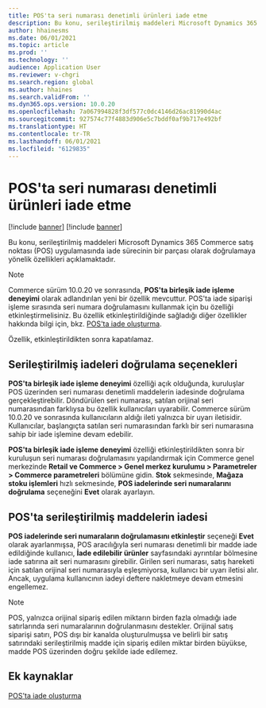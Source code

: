 ```yaml
---
title: POS'ta seri numarası denetimli ürünleri iade etme
description: Bu konu, serileştirilmiş maddeleri Microsoft Dynamics 365 Commerce satış noktası (POS) uygulamasında iade sürecinin bir parçası olarak doğrulamaya yönelik özellikleri açıklamaktadır.
author: hhainesms
ms.date: 06/01/2021
ms.topic: article
ms.prod: ''
ms.technology: ''
audience: Application User
ms.reviewer: v-chgri
ms.search.region: global
ms.author: hhaines
ms.search.validFrom: ''
ms.dyn365.ops.version: 10.0.20
ms.openlocfilehash: 7a067994828f3df577c0dc4146d26ac81990d4ac
ms.sourcegitcommit: 927574c77f4883d906e5c7bddf0af9b717e492bf
ms.translationtype: HT
ms.contentlocale: tr-TR
ms.lasthandoff: 06/01/2021
ms.locfileid: "6129835"
---
```

# <a name="return-serial-numbercontrolled-products-in-pos"></a>POS'ta seri numarası denetimli ürünleri iade etme

[!include [banner](includes/banner.md)]
[!include [banner](includes/preview-banner.md)]

Bu konu, serileştirilmiş maddeleri Microsoft Dynamics 365 Commerce satış noktası (POS) uygulamasında iade sürecinin bir parçası olarak doğrulamaya yönelik özellikleri açıklamaktadır.

> [!NOTE]
> Commerce sürüm 10.0.20 ve sonrasında, **POS'ta birleşik iade işleme deneyimi** olarak adlandırılan yeni bir özellik mevcuttur. POS'ta iade siparişi işleme sırasında seri numara doğrulamasını kullanmak için bu özelliği etkinleştirmelisiniz. Bu özellik etkinleştirildiğinde sağladığı diğer özellikler hakkında bilgi için, bkz. [POS'ta iade oluşturma](POS-returns.md).
>
> Özellik, etkinleştirildikten sonra kapatılamaz.

## <a name="options-for-validating-serialized-returns"></a>Serileştirilmiş iadeleri doğrulama seçenekleri

**POS'ta birleşik iade işleme deneyimi** özelliği açık olduğunda, kuruluşlar POS üzerinden seri numarası denetimli maddelerin iadesinde doğrulama gerçekleştirebilir. Döndürülen seri numarası, satılan orijinal seri numarasından farklıysa bu özellik kullanıcıları uyarabilir. Commerce sürüm 10.0.20 ve sonrasında kullanıcıların aldığı ileti yalnızca bir uyarı iletisidir. Kullanıcılar, başlangıçta satılan seri numarasından farklı bir seri numarasına sahip bir iade işlemine devam edebilir.

**POS'ta birleşik iade işleme deneyimi** özelliği etkinleştirildikten sonra bir kuruluşun seri numarası doğrulamasını yapılandırmak için Commerce genel merkezinde **Retail ve Commerce \> Genel merkez kurulumu \> Parametreler \> Commerce parametreleri** bölümüne gidin. **Stok** sekmesinde, **Mağaza stoku işlemleri** hızlı sekmesinde, **POS iadelerinde seri numaralarını doğrulama** seçeneğini **Evet** olarak ayarlayın.

## <a name="process-returns-for-serialized-items-in-pos"></a>POS'ta serileştirilmiş maddelerin iadesi

**POS iadelerinde seri numaraların doğrulamasını etkinleştir** seçeneği **Evet** olarak ayarlanmışsa, POS aracılığıyla seri numarası denetimli bir madde iade edildiğinde kullanıcı, **İade edilebilir ürünler** sayfasındaki ayrıntılar bölmesine iade satırına ait seri numarasını girebilir. Girilen seri numarası, satış hareketi için satılan orijinal seri numarasıyla eşleşmiyorsa, kullanıcı bir uyarı iletisi alır. Ancak, uygulama kullanıcının iadeyi deftere nakletmeye devam etmesini engellemez.

> [!NOTE]
> POS, yalnızca orijinal sipariş edilen miktarın birden fazla olmadığı iade satırlarında seri numaralarının doğrulanmasını destekler. Orijinal satış siparişi satırı, POS dışı bir kanalda oluşturulmuşsa ve belirli bir satış satırındaki serileştirilmiş madde için sipariş edilen miktar birden büyükse, madde POS üzerinden doğru şekilde iade edilemez.

## <a name="additional-resources"></a>Ek kaynaklar

[POS'ta iade oluşturma](POS-returns.md)

